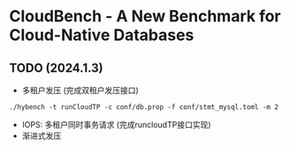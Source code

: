 # CloudBench - A New Benchmark for Cloud-Native Databases 

## TODO (2024.1.3)
* 多租户发压 (完成双租户发压接口)
```
./hybench -t runCloudTP -c conf/db.prop -f conf/stmt_mysql.toml -m 2
```
* IOPS: 多租户同时事务请求 (完成runcloudTP接口实现)
* 渐进式发压

